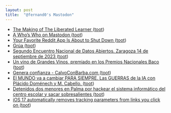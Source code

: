 ```yaml
---
layout: post
title:  "@fernand0's Mastodon"
---
```

*  [The Making of The Liberated Learner  ](https://learningnuggets.ca/liberated-learner/the-making-of-the-liberated-learner/) ([toot](https://mastodon.social/@fernand0/110577007403906442))
*  [A Who’s Who on Mastodon ](https://dougpete.wordpress.com/2023/06/08/a-whos-who-on-mastodon) ([toot](https://mastodon.social/@fernand0/110576675577697325))
*  [Your Favorite Reddit App Is About to Shut Down ](https://www.howtogeek.com/897844/your-favorite-reddit-app-is-about-to-shut-down) ([toot](https://mastodon.social/@fernand0/110576536135108157))
*  [Grúa ](https://www.flickr.com/photos/fernand0/52952356159) ([toot](https://mastodon.social/@fernand0/110576385508854743))
*  [Segundo Encuentro Nacional de Datos Abiertos. Zaragoza 14 de septiembre de 2023 ](https://opendata.aragon.es/-/segundo-encuentro-nacional-de-datos-abiertos.-zaragoza-14-de-septiembre-de-202) ([toot](https://mastodon.social/@fernand0/110576204661851348))
*  [Un vino de Grandes Vinos, premiado en los Premios Nacionales Baco ](https://redaccion.camarazaragoza.com/un-vino-de-grandes-vinos-premiado-en-los-premios-nacionales-baco) ([toot](https://mastodon.social/@fernand0/110576085464775128))
*  [Genera confianza - CalvoConBarba.com ](https://calvoconbarba.com/2023/06/05/genera-confianza) ([toot](https://mastodon.social/@fernand0/110575740548790461))
*  [El MUNDO va a cambiar PARA SIEMPRE. Las GUERRAS de la IA con Plácido Doménech y M. Cabello. ](https://www.youtube.com/watch?v=9zOBBGwFo44&amp%3Bfeature=youtu.b) ([toot](https://mastodon.social/@fernand0/110575651387026852))
*  [Detenidos dos menores en Palma por hackear el sistema informático del centro escolar y sacar sobresalientes ](https://www.diariodemallorca.es/sucesos/2023/06/10/detenidos-menores-palma-piratear-sistema-88532561.htm) ([toot](https://mastodon.social/@fernand0/110575426008344210))
*  [iOS 17 automatically removes tracking parameters from links you click on ](https://9to5mac.com/2023/06/08/ios-17-link-tracking-protection) ([toot](https://mastodon.social/@fernand0/110572259187713237))
